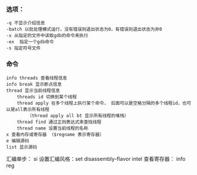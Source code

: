### 选项：
    -q 不显示介绍信息
    -batch 以批处理模式运行，没有错误则退出状态为0，有错误则退出状态为非0
    -x 从指定的文件中读取gdb的命令来执行
    -ex  指定一个gdb命令
    -s 指定符号文件

### 命令
    info threads 查看线程信息
    info break 显示断点信息
    thread 显示当前线程信息
        threads id 切换到某个线程
        thread apply 在多个线程上执行某个命令， 后面可以是空格分隔的多个线程id，也可以是all表示所有线程
            （thread apply all bt 显示所有线程的堆栈）
        thread find 通过正则表达式来查找线程
        thread name 设置当前线程的名称
    x 查看内存或寄存器 （$regname 表示寄存器）
    e 编辑源码
    list 显示源码

汇编单步： si
设置汇编风格：set disassembly-flavor intel
查看寄存器： info reg